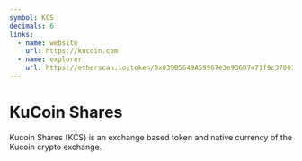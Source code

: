 ```yaml
---
symbol: KCS
decimals: 6
links:
  - name: website
    url: https://kucoin.com
  - name: explorer
    url: https://etherscan.io/token/0x039B5649A59967e3e936D7471f9c3700100Ee1ab
---
```


# KuCoin Shares

Kucoin Shares (KCS) is an exchange based token and native currency of the Kucoin crypto exchange.

